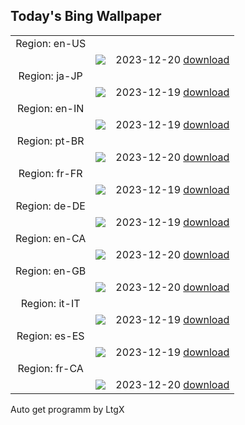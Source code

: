 ## Today's Bing Wallpaper
|      |      |      |
| :----: | :----: | :----: |
|Region: en-US
||![](https://www.bing.com/th?id=OHR.WarsawChristmas_EN-US8819312496_UHD.jpg&pid=hp&w=1152&h=648&rs=1&c=4)|2023-12-20 [download](https://www.bing.com/th?id=OHR.WarsawChristmas_EN-US8819312496_UHD.jpg)|
|Region: ja-JP
||![](https://www.bing.com/th?id=OHR.WarsawChristmas_JA-JP1330837754_UHD.jpg&pid=hp&w=1152&h=648&rs=1&c=4)|2023-12-19 [download](https://www.bing.com/th?id=OHR.WarsawChristmas_JA-JP1330837754_UHD.jpg)|
|Region: en-IN
||![](https://www.bing.com/th?id=OHR.WarsawChristmas_EN-IN2544599667_UHD.jpg&pid=hp&w=1152&h=648&rs=1&c=4)|2023-12-19 [download](https://www.bing.com/th?id=OHR.WarsawChristmas_EN-IN2544599667_UHD.jpg)|
|Region: pt-BR
||![](https://www.bing.com/th?id=OHR.WarsawChristmas_PT-BR7812599043_UHD.jpg&pid=hp&w=1152&h=648&rs=1&c=4)|2023-12-20 [download](https://www.bing.com/th?id=OHR.WarsawChristmas_PT-BR7812599043_UHD.jpg)|
|Region: fr-FR
||![](https://www.bing.com/th?id=OHR.WarsawChristmas_FR-FR2276037087_UHD.jpg&pid=hp&w=1152&h=648&rs=1&c=4)|2023-12-19 [download](https://www.bing.com/th?id=OHR.WarsawChristmas_FR-FR2276037087_UHD.jpg)|
|Region: de-DE
||![](https://www.bing.com/th?id=OHR.WarsawChristmas_DE-DE0154947188_UHD.jpg&pid=hp&w=1152&h=648&rs=1&c=4)|2023-12-19 [download](https://www.bing.com/th?id=OHR.WarsawChristmas_DE-DE0154947188_UHD.jpg)|
|Region: en-CA
||![](https://www.bing.com/th?id=OHR.WarsawChristmas_EN-CA8636776898_UHD.jpg&pid=hp&w=1152&h=648&rs=1&c=4)|2023-12-20 [download](https://www.bing.com/th?id=OHR.WarsawChristmas_EN-CA8636776898_UHD.jpg)|
|Region: en-GB
||![](https://www.bing.com/th?id=OHR.WarsawChristmas_EN-GB5947863010_UHD.jpg&pid=hp&w=1152&h=648&rs=1&c=4)|2023-12-20 [download](https://www.bing.com/th?id=OHR.WarsawChristmas_EN-GB5947863010_UHD.jpg)|
|Region: it-IT
||![](https://www.bing.com/th?id=OHR.WarsawChristmas_IT-IT0745258849_UHD.jpg&pid=hp&w=1152&h=648&rs=1&c=4)|2023-12-19 [download](https://www.bing.com/th?id=OHR.WarsawChristmas_IT-IT0745258849_UHD.jpg)|
|Region: es-ES
||![](https://www.bing.com/th?id=OHR.WarsawChristmas_ES-ES2780904824_UHD.jpg&pid=hp&w=1152&h=648&rs=1&c=4)|2023-12-19 [download](https://www.bing.com/th?id=OHR.WarsawChristmas_ES-ES2780904824_UHD.jpg)|
|Region: fr-CA
||![](https://www.bing.com/th?id=OHR.WarsawChristmas_FR-CA7092278478_UHD.jpg&pid=hp&w=1152&h=648&rs=1&c=4)|2023-12-20 [download](https://www.bing.com/th?id=OHR.WarsawChristmas_FR-CA7092278478_UHD.jpg)|

Auto get programm by LtgX
